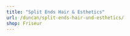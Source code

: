 ```yaml
---
title: "Split Ends Hair & Esthetics"
url: /duncan/split-ends-hair-und-esthetics/
shop: Friseur
---
```


